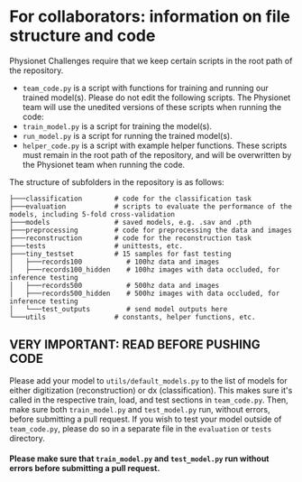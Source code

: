# For collaborators: information on file structure and code
Physionet Challenges require that we keep certain scripts in the root path of the repository. 
 - `team_code.py` is a script with functions for training and running our trained model(s).
Please do not edit the following scripts. The Physionet team will use the unedited versions of these scripts when running the code:
- `train_model.py` is a script for training the model(s).
- `run_model.py` is a script for running the trained model(s).
- `helper_code.py` is a script with example helper functions. 
These scripts must remain in the root path of the repository, and will be overwritten by the Physionet team when running the code.

The structure of subfolders in the repository is as follows:
```
├───classification        # code for the classification task
├───evaluation            # scripts to evaluate the performance of the models, including 5-fold cross-validation
├───models                # saved models, e.g. .sav and .pth
├───preprocessing         # code for preprocessing the data and images
├───reconstruction        # code for the reconstruction task
├───tests                 # unittests, etc.
├───tiny_testset          # 15 samples for fast testing
│   ├───records100           # 100hz data and images
│   ├───records100_hidden    # 100hz images with data occluded, for inference testing
│   ├───records500           # 500hz data and images
│   ├───records500_hidden    # 500hz images with data occluded, for inference testing
│   └───test_outputs         # send model outputs here
└───utils                 # constants, helper functions, etc.
```

## VERY IMPORTANT: READ BEFORE PUSHING CODE
Please add your model to `utils/default_models.py` to the list of models for either digitization (reconstruction) or dx (classification). This makes sure it's called in the respective train, load, and test sections in `team_code.py`. Then, make sure both `train_model.py` and `test_model.py` run, without errors, before submitting a pull request. If you wish to test your model outside of `team_code.py`, please do so in a separate file in the `evaluation` or `tests` directory.
#### Please make sure that `train_model.py` and `test_model.py` run without errors before submitting a pull request.